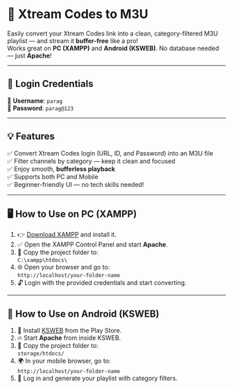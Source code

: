 # 🚀 Xtream Codes to M3U

Easily convert your Xtream Codes link into a clean, category-filtered M3U playlist — and stream it **buffer-free** like a pro!  
Works great on **PC (XAMPP)** and **Android (KSWEB)**. No database needed — just **Apache**!

---

## 🔐 Login Credentials

👤 **Username**: `parag`  
🔑 **Password**: `parag@123`

---

## 💡 Features

✅ Convert Xtream Codes login (URL, ID, and Password) into an M3U file  
✅ Filter channels by category — keep it clean and focused  
✅ Enjoy smooth, **bufferless playback**  
✅ Supports both PC and Mobile  
✅ Beginner-friendly UI — no tech skills needed!

---

## 🖥️ How to Use on PC (XAMPP)

1. 👉 [Download XAMPP](https://www.apachefriends.org/index.html) and install it.
2. ✅ Open the XAMPP Control Panel and start **Apache**.
3. 📂 Copy the project folder to:  
   `C:\xampp\htdocs\`
4. 🌐 Open your browser and go to:  
   `http://localhost/your-folder-name`
5. 🔓 Login with the provided credentials and start converting.

---

## 📱 How to Use on Android (KSWEB)

1. 📲 Install [KSWEB](https://play.google.com/store/apps/details?id=ru.kslabs.ksweb) from the Play Store.
2. 🔥 Start **Apache** from inside KSWEB.
3. 📁 Copy the project folder to:  
   `storage/htdocs/`
4. 🌍 In your mobile browser, go to:  
   `http://localhost/your-folder-name`
5. 🚀 Log in and generate your playlist with category filters.

